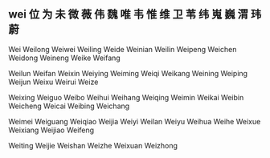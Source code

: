 wei  位 为 未 微 薇 伟 魏 唯 韦 惟 维 卫 苇 纬 嵬 巍 渭 玮 蔚 
---

Wei Weilong Weiwei Weiling Weide Weinian Weilin Weipeng Weichen Weidong  Weineng Weike Weifang 

Weilun Weifan Weixin Weiying Weiming Weiqi Weikang Weining Weiping Weijun Weixu  Weirui Weize 

Weixing Weiguo Weibo Weihui Weihang Weiqing Weimin Weikai Weibin Weicheng Weicai Weibing Weichang 

Weimei Weiguang Weiqiao Weijia Weiyi Weilan Weiyu Weihua Weihe Weixue Weixiang Weijiao Weifeng 

Weiting Weijie Weishan Weizhe Weixuan Weizhong 
